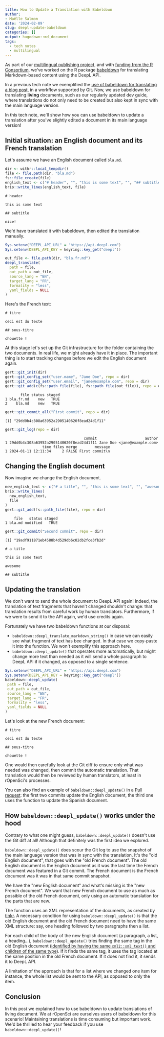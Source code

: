 ```yaml
---
title: How to Update a Translation with Babeldown
author: 
- Maëlle Salmon
date: '2024-02-09'
slug: deepl-update-babeldown
categories: []
output: hugodown::md_document
tags:
  - tech notes
  - multilingual
---
```



As part of our [multilingual publishing project](/multilingual-publishing/), and with [funding from the R Consortium](https://www.r-consortium.org/all-projects/awarded-projects/2022-group-2), we've worked on the R package [babeldown](https://docs.ropensci.org/babeldown/) for translating Markdown-based content using the DeepL API.

In a previous tech note we exemplified the [use of babeldown for translating a blog post](/blog/2023/09/26/how-to-translate-a-hugo-blog-post-with-babeldown/), in a workflow supported by Git.
Now, we use babeldown for translating **living** documents, such as our regularly updated dev guide, where translations do not only need to be created but also kept in sync with the main language version.

In this tech note, we'll show how you can use babeldown to update a translation after you've slightly edited a document in its main language version!

## Initial situation: an English document and its French translation

Let's assume we have an English document called `bla.md`.


```r
dir <- withr::local_tempdir()
file <- file.path(dir, "bla.md")
fs::file_create(file)
english_text <- c("# header", "", "this is some text", "", "## subtitle", "", "nice!")
brio::write_lines(english_text, file)
```


```
# header

this is some text

## subtitle

nice!
```

We'd have translated it with babeldown, then edited the translation manually.


```r
Sys.setenv("DEEPL_API_URL" = "https://api.deepl.com")
Sys.setenv(DEEPL_API_KEY = keyring::key_get("deepl"))

out_file <- file.path(dir, "bla.fr.md")
deepl_translate(
  path = file,
  out_path = out_file,
  source_lang = "EN",
  target_lang = "FR",
  formality = "less",
  yaml_fields = NULL
)
```



Here's the French text:



```
# titre

ceci est du texte

## sous-titre

chouette !
```

At this stage let's set up the Git infrastructure for the folder containing the two documents.
In real life, we might already have it in place.
The important thing is to start tracking changes before we edit the English document again.


```r
gert::git_init(dir)
gert::git_config_set("user.name", "Jane Doe", repo = dir)
gert::git_config_set("user.email", "jane@example.com", repo = dir)
gert::git_add(c(fs::path_file(file), fs::path_file(out_file)), repo = dir)
```

```
       file status staged
1 bla.fr.md    new   TRUE
2    bla.md    new   TRUE
```

```r
gert::git_commit_all("First commit", repo = dir)
```

```
[1] "29dd0b4c308a63952a2905140620f8ead24d1f11"
```

```r
gert::git_log(repo = dir)
```

```
                                    commit                      author
1 29dd0b4c308a63952a2905140620f8ead24d1f11 Jane Doe <jane@example.com>
                 time files merge        message
1 2024-01-11 12:11:34     2 FALSE First commit\n
```

## Changing the English document

Now imagine we change the English document.


```r
new_english_text <- c("# a title", "", "this is some text", "", "awesome", "", "## subtitle", "")
brio::write_lines(
  new_english_text,
  file
)
gert::git_add(fs::path_file(file), repo = dir)
```

```
    file   status staged
1 bla.md modified   TRUE
```

```r
gert::git_commit("Second commit", repo = dir)
```

```
[1] "19adf911871eb4588b4d529db6c02db2fce3fb2d"
```


```
# a title

this is some text

awesome

## subtitle
```

## Updating the translation

We don't want to send the whole document to DeepL API again!
Indeed, the translation of text fragments that haven't changed shouldn't change: that translation results from careful work by human translators. 
Furthermore, if we were to send it to the API again, we'd use credits again.

Fortunately we have two babeldown functions at our disposal:

- `babeldown::deepl_translate_markdown_string()` in case we can easily see what fragment of text has bee changed. In that case we copy-paste it into the function. We won't exemplify this approach here.
- `babeldown::deepl_update()` that operates more automatically, but might change more text than needed as it will send a whole paragraph to DeepL API if it changed, as opposed to a single sentence.


```r
Sys.setenv("DEEPL_API_URL" = "https://api.deepl.com")
Sys.setenv(DEEPL_API_KEY = keyring::key_get("deepl"))
babeldown::deepl_update(
 path = file,
 out_path = out_file,
 source_lang = "EN",
 target_lang = "FR",
 formality = "less",
 yaml_fields = NULL
)
```

Let's look at the new French document:


```
# titre

ceci est du texte

## sous-titre

chouette !
```

One would then carefully look at the Git diff to ensure only what was needed was changed, then commit the automatic translation.
That translation would then be reviewed by human translators, at least in rOpenSci's processes.

You can also find an example of `babeldown::deepl_update()` in a [Pull request](https://github.com/maelle/auto-update-translations/pull/1): the first two commits update the English document, the third one uses the function to update the Spanish document.

## How `babeldown::deepl_update()` works under the hood

Contrary to what one might guess, `babeldown::deepl_update()` doesn't use the Git diff at all!
Although that definitely was the first idea we explored.

`babeldown::deepl_update()` does scour the Git log to use the snapshot of the main language version that was in sync with the translation.
It's the "old English document", that goes with the "old French document".
The old English document is the English document as it was the last time the French document was featured in a Git commit.
The French document is the French document was it was in that same commit snapshot.

We have the "new English document" and what's missing is the "new French document".
We want that new French document to use as much as possible of the old French document, only using an automatic translation for the parts that are new.

The function uses an XML representation of the documents, as created by [tinkr](https://docs.ropensci.org/tinkr).
A necessary condition for using `babeldown::deepl_update()` is that the old English document and the old French document need to have the same XML structure: say, one heading followed by two paragraphs then a list.

For each child of the body of the new English document (a paragraph, a list, a heading...), `babeldown::deepl_update()` tries finding the same tag in the old English document ([identified by having the same `xml2::xml_text()` and children of the same type](https://github.com/ropensci-review-tools/babeldown/blob/e8ef563eca232f1ba08b84c7bb0f999d4f452938/R/update.R#L136)).
If it finds the same tag, it uses the tag located at the same position in the old French document.
If it does not find it, it sends it to DeepL API.

A limitation of the approach is that for a list where we changed one item for instance, the whole list would be sent to the API, as opposed to only the item.

## Conclusion

In this post we explained how to use babeldown to update translations of living document.
We at rOpenSci are ourselves users of babeldown for this scenario!
Maintaining translations is time consuming but important work.
We'd be thrilled to hear your feedback if you use `babeldown::deepl_update()`!
